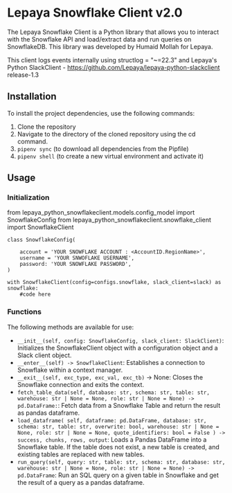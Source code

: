 # Lepaya Snowflake Client v2.0
The Lepaya Snowflake Client is a Python library that allows you to interact with the Snowflake API and load/extract data and run queries on SnowflakeDB. This library was developed by Humaid Mollah for Lepaya.

This client logs events internally using structlog = "~=22.3" and Lepaya's Python SlackClient - https://github.com/Lepaya/lepaya-python-slackclient release-1.3

## Installation
To install the project dependencies, use the following commands:
1. Clone the repository 
2. Navigate to the directory of the cloned repository using the cd command.
3. ``pipenv sync`` (to download all dependencies from the Pipfile)
4. ``pipenv shell`` (to create a new virtual environment and activate it)

## Usage

### Initialization

from lepaya_python_snowflakeclient.models.config_model import SnowflakeConfig
from lepaya_python_snowflakeclient.snowflake_client import SnowflakeClient

````
class SnowflakeConfig(

    account = 'YOUR SNOWFLAKE ACCOUNT : <AccountID.RegionName>',
    username = 'YOUR SNWOFLAKE USERNAME',
    password: 'YOUR SNOWFLAKE PASSWORD',
)
````

````
with SnowflakeClient(config=configs.snowflake, slack_client=slack) as snowflake:
    #code here
````

### Functions

The following methods are available for use:
- ``__init__(self, config: SnowflakeConfig, slack_client: SlackClient)``: Initializes the SnowflakeClient object with a configuration object and a Slack client object.
- ``__enter__(self) -> SnowflakeClient``: Establishes a connection to Snowflake within a context manager.
- ``__exit__(self, exc_type, exc_val, exc_tb)`` -> None: Closes the Snowflake connection and exits the context.
- ``fetch_table_data(self, database: str, schema: str, table: str, warehouse: str | None = None,
                         role: str | None = None) -> pd.DataFrame:``: Fetch data from a Snowflake Table and return the result as pandas dataframe.
- ``load_dataframe(
            self,
            dataframe: pd.DataFrame,
            database: str,
            schema: str,
            table: str,
            overwrite: bool,
            warehouse: str | None = None,
            role: str | None = None,
            quote_identifiers: bool = False
    ) -> success, chunks, rows, output``: Loads a Pandas DataFrame into a Snowflake table. If the table does not exist, a new table is created, and existing tables are replaced with new tables.
- ``run_query(self, query: str, table: str, schema: str, database: str, warehouse: str | None = None,
                  role: str | None = None) -> pd.DataFrame``: Run an SQL query on a given table in Snowflake and get the result of a query as a pandas dataframe.

